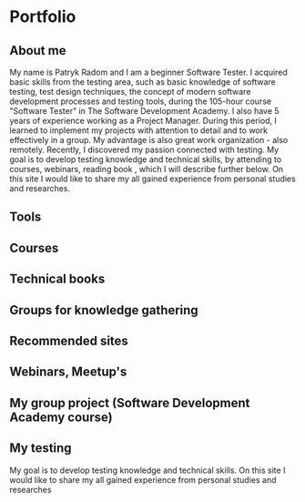 # Portfolio
## About me
My name is Patryk Radom and I am a beginner Software Tester. I acquired basic skills from the testing area, such as basic knowledge of software testing, test design techniques, the concept of modern software development processes and testing tools, during the 105-hour course "Software Tester" in The Software Development Academy. I also have 5 years of experience working as a Project Manager. During this period, I learned to implement my projects with attention to detail and to work effectively in a group. My advantage is also great work organization - also remotely. Recently, I discovered my passion connected with testing. My goal is to develop testing knowledge and technical skills, by attending to courses, webinars, reading book , which I will describe further below. On this site I would like to share my all gained experience from personal studies and researches.
## Tools    
## Courses
## Technical books
## Groups for knowledge gathering
## Recommended sites
## Webinars, Meetup's
## My group project (Software Development Academy course)
## My testing

My goal is to develop testing knowledge and technical skills. On this site I would like to share my all gained experience from personal studies and researches
